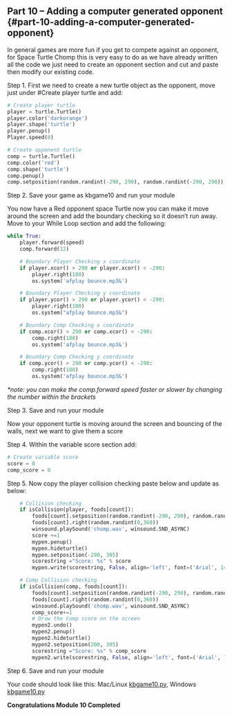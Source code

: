 ## Part 10 – Adding a computer generated opponent {#part-10-adding-a-computer-generated-opponent}

In general games are more fun if you get to compete against an opponent, for Space Turtle Chomp this is very easy to do as we have already written all the code we just need to create an opponent section and cut and paste then modify our existing code.

Step 1.  First we need to create a new turtle object as the opponent, move just under #Create player turtle and add:
```python
# Create player turtle
player = turtle.Turtle()
player.color('darkorange')
player.shape('turtle')
player.penup()
Player.speed(0)

# Create opponent turtle
comp = turtle.Turtle()
comp.color('red')
comp.shape('turtle')
comp.penup()
comp.setposition(random.randint(-290, 290), random.randint(-290, 290))
```

Step 2.  Save your game as kbgame10 and run your module

You now have a Red opponent space Turtle now you can make it move around the screen and add the boundary checking so it doesn’t run away. Move to your While Loop section and add the following:
```python
while True:
    player.forward(speed)
    comp.forward(12)

    # Boundary Player Checking x coordinate
    if player.xcor() > 290 or player.xcor() < -290:
        player.right(180)
        os.system('afplay bounce.mp3&')

    # Boundary Player Checking y coordinate
    if player.ycor() > 290 or player.ycor() < -290:
        player.right(180)
        os.system("afplay bounce.mp3&")

    # Boundary Comp Checking x coordinate
    if comp.xcor() > 290 or comp.xcor() < -290:
        comp.right(180)
        os.system('afplay bounce.mp3&')

    # Boundary Comp Checking y coordinate
    if comp.ycor() > 290 or comp.ycor() < -290:
        comp.right(180)
        os.system('afplay bounce.mp3&')
```
_*note: you can make the comp.forward speed faster or slower by changing the number within the brackets_

Step 3.  Save and run your module

Now your opponent turtle is moving around the screen and bouncing of the walls, next we want to give them a score

Step 4.  Within the variable score section add:
```python
# Create variable score
score = 0
comp_score = 0
```

Step 5.  Now copy the player collision checking paste below and update as below:
```python
    # Collision checking
    if isCollision(player, foods[count]):
        foods[count].setposition(random.randint(-290, 290), random.randint(-290, 290))
        foods[count].right(random.randint(0,360))
        winsound.playSound('chomp.wav', winsound.SND_ASYNC)
        score +=1
        mypen.penup()
        mypen.hideturtle()
        mypen.setposition(-290, 305)
        scorestring ="Score: %s" % score
        mypen.write(scorestring, False, align='left', font=('Arial', 14, 'normal'))

    # Comp Collision checking
    if isCollision(comp, foods[count]):
        foods[count].setposition(random.randint(-290, 290), random.randint(-290, 290))
        foods[count].right(random.randint(0,360))
        winsound.playSound('chomp.wav', winsound.SND_ASYNC)
        comp_score+=1
        # Draw the Comp score on the screen
        mypen2.undo()
        mypen2.penup()
        mypen2.hideturtle()
        mypen2.setposition(200, 305)
        scorestring ="Score: %s" % comp_score
        mypen2.write(scorestring, False, align='left', font=('Arial', 14, 'normal'))
```

Step 6.  Save and run your module

Your code should look like this: Mac/Linux [kbgame10.py](/src/kbgame10.py), Windows [kbgame10.py](/src/kbgame10_win.py)

**Congratulations Module 10 Completed**